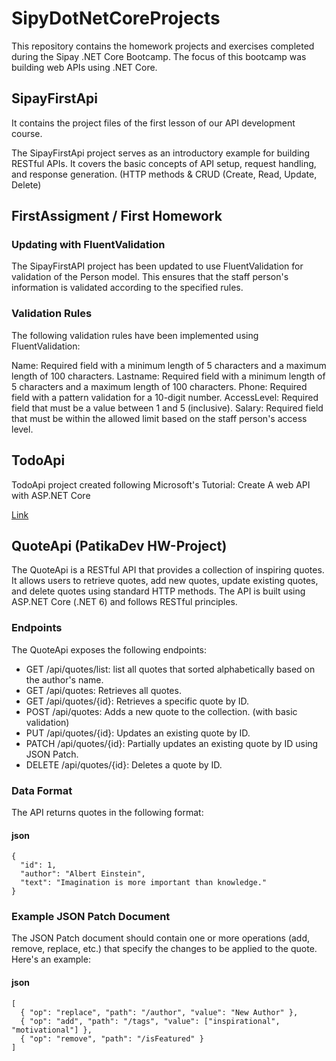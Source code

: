 # SipyDotNetCoreProjects
This repository contains the homework projects and exercises completed during the Sipay .NET Core Bootcamp. The focus of this bootcamp was building web APIs using .NET Core.

## SipayFirstApi
It contains the project files of the first lesson of our API development course.

The SipayFirstApi project serves as an introductory example for building RESTful APIs. It covers the basic concepts of API setup, request handling, and response generation. (HTTP methods & CRUD (Create, Read, Update, Delete)

## FirstAssigment / First Homework
### Updating with FluentValidation
The SipayFirstAPI project has been updated to use FluentValidation for validation of the Person model. This ensures that the staff person's information is validated according to the specified rules.

### Validation Rules
The following validation rules have been implemented using FluentValidation:

Name: Required field with a minimum length of 5 characters and a maximum length of 100 characters.
Lastname: Required field with a minimum length of 5 characters and a maximum length of 100 characters.
Phone: Required field with a pattern validation for a 10-digit number.
AccessLevel: Required field that must be a value between 1 and 5 (inclusive).
Salary: Required field that must be within the allowed limit based on the staff person's access level.

## TodoApi
TodoApi project created following Microsoft's Tutorial: Create A web API with ASP.NET Core

[Link](https://learn.microsoft.com/en-us/aspnet/core/tutorials/first-web-api?view=aspnetcore-6.0&tabs=visual-studio)

## QuoteApi (PatikaDev HW-Project)
The QuoteApi is a RESTful API that provides a collection of inspiring quotes. It allows users to retrieve quotes, add new quotes, update existing quotes, and delete quotes using standard HTTP methods. The API is built using ASP.NET Core (.NET 6) and follows RESTful principles. 

### Endpoints
The QuoteApi exposes the following endpoints:

- GET /api/quotes/list: list all quotes that sorted alphabetically based on the author's name.
- GET /api/quotes: Retrieves all quotes.
- GET /api/quotes/{id}: Retrieves a specific quote by ID.
- POST /api/quotes: Adds a new quote to the collection. (with basic validation)
- PUT /api/quotes/{id}: Updates an existing quote by ID.
- PATCH /api/quotes/{id}: Partially updates an existing quote by ID using JSON Patch.
- DELETE /api/quotes/{id}: Deletes a quote by ID.

### Data Format
The API returns quotes in the following format:

#### json
```
{
  "id": 1,
  "author": "Albert Einstein",
  "text": "Imagination is more important than knowledge."
}
```
### Example JSON Patch Document
The JSON Patch document should contain one or more operations (add, remove, replace, etc.) that specify the changes to be applied to the quote. 
Here's an example:

#### json
```
[
  { "op": "replace", "path": "/author", "value": "New Author" },
  { "op": "add", "path": "/tags", "value": ["inspirational", "motivational"] },
  { "op": "remove", "path": "/isFeatured" }
]
```
